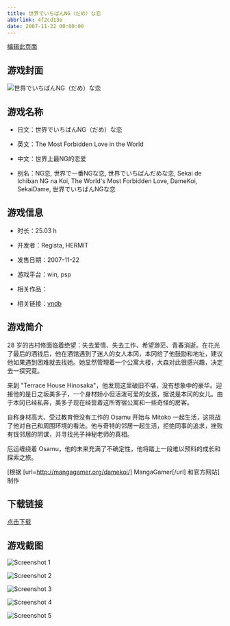```yaml
---
title: 世界でいちばんNG（だめ）な恋
abbrlink: 4f2cd13e
date: 2007-11-22 00:00:00
---
```

[编辑此页面](https://github.com/ACG-3/ADV3-source/blob/main/source/_posts/%E4%B8%96%E7%95%8C%E3%81%A7%E3%81%84%E3%81%A1%E3%81%B0%E3%82%93NG%EF%BC%88%E3%81%A0%E3%82%81%EF%BC%89%E3%81%AA%E6%81%8B.md)

## 游戏封面

![世界でいちばんNG（だめ）な恋](https://pan.timero.xyz/d/onedrive/img_lib_001/%E4%B8%96%E7%95%8C%E3%81%A7%E3%81%84%E3%81%A1%E3%81%B0%E3%82%93NG%EF%BC%88%E3%81%A0%E3%82%81%EF%BC%89%E3%81%AA%E6%81%8B_cover.avif)


## 游戏名称

- 日文：世界でいちばんNG（だめ）な恋
- 英文：The Most Forbidden Love in the World
- 中文：世界上最NG的恋爱

- 别名：NG恋, 世界で一番NGな恋, 世界でいちばんだめな恋, Sekai de Ichiban NG na Koi, The World's Most Forbidden Love, DameKoi, SekaiDame, 世界でいちばんNGな恋


## 游戏信息

- 时长：25.03 h
- 开发者：Regista, HERMIT
- 发售日期：2007-11-22
- 游戏平台：win, psp
- 相关作品：

- 相关链接：[vndb](https://vndb.org/v415)


## 游戏简介

28 岁的吉村修面临着绝望：失去爱情、失去工作、希望渺茫、青春消逝。在花光了最后的酒钱后，他在酒馆遇到了迷人的女人本冈，本冈给了他鼓励和地址，建议他如果遇到困难就去找她。她显然管理着一个公寓大楼，大森对此很感兴趣，决定去一探究竟。

来到 "Terrace House Hinosaka"，他发现这里破旧不堪，没有想象中的豪华。迎接他的是日之坂美多子，一个身材娇小但活泼可爱的女孩，据说是本冈的女儿。由于本冈已经私奔，美多子现在经营着这所寄宿公寓和一些奇怪的房客。

自称身材高大、受过教育但没有工作的 Osamu 开始与 Mitoko 一起生活，这挑战了他对自己和周围环境的看法。他与奇特的邻居一起生活，拒绝同事的追求，挫败有钱邻居的阴谋，并寻找光子神秘老师的真相。

厄运缠绕着 Osamu，他的未来充满了不确定性，他将踏上一段难以预料的成长和探索之旅。

[根据 [url=http://mangagamer.org/damekoi/] MangaGamer[/url] 和官方网站] 制作


## 下载链接

[点击下载](https://pan.timero.xyz/onedrive/adv_lib_001/%E4%B8%96%E7%95%8C%E3%81%A7%E3%81%84%E3%81%A1%E3%81%B0%E3%82%93NG%EF%BC%88%E3%81%A0%E3%82%81%EF%BC%89%E3%81%AA%E6%81%8B)


## 游戏截图


![Screenshot 1](https://pan.timero.xyz/d/onedrive/img_lib_001/%E4%B8%96%E7%95%8C%E3%81%A7%E3%81%84%E3%81%A1%E3%81%B0%E3%82%93NG%EF%BC%88%E3%81%A0%E3%82%81%EF%BC%89%E3%81%AA%E6%81%8B_Screenshot_1.avif)

![Screenshot 2](https://pan.timero.xyz/d/onedrive/img_lib_001/%E4%B8%96%E7%95%8C%E3%81%A7%E3%81%84%E3%81%A1%E3%81%B0%E3%82%93NG%EF%BC%88%E3%81%A0%E3%82%81%EF%BC%89%E3%81%AA%E6%81%8B_Screenshot_2.avif)

![Screenshot 3](https://pan.timero.xyz/d/onedrive/img_lib_001/%E4%B8%96%E7%95%8C%E3%81%A7%E3%81%84%E3%81%A1%E3%81%B0%E3%82%93NG%EF%BC%88%E3%81%A0%E3%82%81%EF%BC%89%E3%81%AA%E6%81%8B_Screenshot_3.avif)

![Screenshot 4](https://pan.timero.xyz/d/onedrive/img_lib_001/%E4%B8%96%E7%95%8C%E3%81%A7%E3%81%84%E3%81%A1%E3%81%B0%E3%82%93NG%EF%BC%88%E3%81%A0%E3%82%81%EF%BC%89%E3%81%AA%E6%81%8B_Screenshot_4.avif)

![Screenshot 5](https://pan.timero.xyz/d/onedrive/img_lib_001/%E4%B8%96%E7%95%8C%E3%81%A7%E3%81%84%E3%81%A1%E3%81%B0%E3%82%93NG%EF%BC%88%E3%81%A0%E3%82%81%EF%BC%89%E3%81%AA%E6%81%8B_Screenshot_5.avif)

